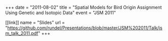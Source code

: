 +++
date = "2011-08-02"
title = "Spatial Models for Bird Origin Assignment Using Genetic and Isotopic Data"
event = "JSM 2011"

[[link]]
name = "Slides"
url = "https://github.com/rundel/Presentations/blob/master/JSM%202011/Talk/jsm_talk_2011.pdf"
+++
